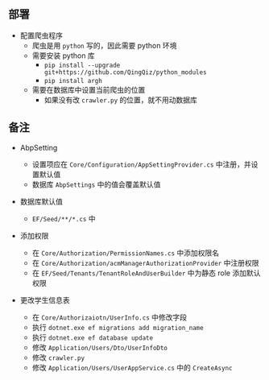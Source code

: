 部署
--

- 配置爬虫程序
    - 爬虫是用 `python` 写的，因此需要 python 环境
    - 需要安装 python 库
        - `pip install --upgrade git+https://github.com/QingQiz/python_modules`
        - `pip install argh`
    - 需要在数据库中设置当前爬虫的位置
        - 如果没有改 `crawler.py` 的位置，就不用动数据库
        
备注
--

- AbpSetting
    - 设置项应在 `Core/Configuration/AppSettingProvider.cs` 中注册，并设置默认值
    - 数据库 `AbpSettings` 中的值会覆盖默认值
- 数据库默认值
    - `EF/Seed/**/*.cs` 中
    
- 添加权限
    - 在 `Core/Authorization/PermissionNames.cs` 中添加权限名
    - 在 `Core/Authorization/acmManagerAuthorizationProvider` 中注册权限
    - 在 `EF/Seed/Tenants/TenantRoleAndUserBuilder` 中为静态 role 添加默认权限
    
- 更改学生信息表
    - 在 `Core/Authorizaiotn/UserInfo.cs` 中修改字段
    - 执行 `dotnet.exe ef migrations add migration_name`
    - 执行 `dotnet.exe ef database update`
    - 修改 `Application/Users/Dto/UserInfoDto`
    - 修改 `crawler.py`
    - 修改 `Application/Users/UserAppService.cs` 中的 `CreateAsync`
